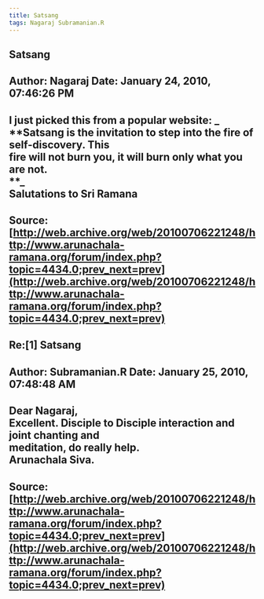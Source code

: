 ```yaml
--- 
title: Satsang   
tags: Nagaraj Subramanian.R  
---  
```

## Satsang  
Author: Nagaraj             Date: January 24, 2010, 07:46:26 PM  
---  
I just picked this from a popular website:  _ **Satsang is the invitation to step into the fire of self-discovery. This  
fire will not burn you, it will burn only what you are not.   
**_   
Salutations to Sri Ramana
 ---  
Source:[http://web.archive.org/web/20100706221248/http://www.arunachala-ramana.org/forum/index.php?topic=4434.0;prev_next=prev](http://web.archive.org/web/20100706221248/http://www.arunachala-ramana.org/forum/index.php?topic=4434.0;prev_next=prev)   
---  

## Re:[1] Satsang  
Author: Subramanian.R       Date: January 25, 2010, 07:48:48 AM  
---  
Dear Nagaraj,   
Excellent. Disciple to Disciple interaction and joint chanting and   
meditation, do really help.   
Arunachala Siva.
 ---  
Source:[http://web.archive.org/web/20100706221248/http://www.arunachala-ramana.org/forum/index.php?topic=4434.0;prev_next=prev](http://web.archive.org/web/20100706221248/http://www.arunachala-ramana.org/forum/index.php?topic=4434.0;prev_next=prev)   
---  

